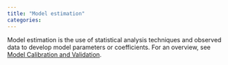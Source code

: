 ```yaml
---
title: "Model estimation"
categories:
---
```



Model estimation is the use of statistical analysis techniques and observed data to develop model parameters or coefficients. For an overview, see [Model Calibration and Validation](Model_Calibration_and_Validation).
